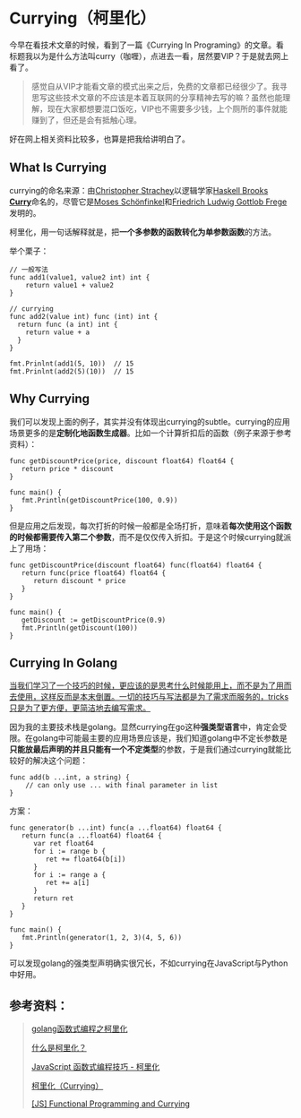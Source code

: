 # Currying（柯里化）

今早在看技术文章的时候，看到了一篇《Currying In Programing》的文章。看标题我以为是什么方法叫curry（咖喱），点进去一看，居然要VIP？于是就去网上看了。

> 感觉自从VIP才能看文章的模式出来之后，免费的文章都已经很少了。我寻思写这些技术文章的不应该是本着互联网的分享精神去写的嘛？虽然也能理解，现在大家都想要混口饭吃，VIP也不需要多少钱，上个厕所的事件就能赚到了，但还是会有抵触心理。

好在网上相关资料比较多，也算是把我给讲明白了。

## What Is Currying

currying的命名来源：由[Christopher Strachey](https://zh.m.wikipedia.org/wiki/克里斯托弗·斯特雷奇)以逻辑学家[Haskell Brooks **Curry**](https://zh.m.wikipedia.org/wiki/哈斯凱爾·加里)命名的，尽管它是[Moses Schönfinkel](https://zh.m.wikipedia.org/w/index.php?title=Moses_Schönfinkel&action=edit&redlink=1)和[Friedrich Ludwig Gottlob Frege](https://zh.m.wikipedia.org/wiki/戈特洛布·弗雷格)发明的。

柯里化，用一句话解释就是，把**一个多参数的函数转化为单参数函数**的方法。

举个栗子：

```golang
// 一般写法
func add1(value1, value2 int) int {
    return value1 + value2
}

// currying
func add2(value int) func (int) int {
  return func (a int) int {
    return value + a
  }
}

fmt.Prinlnt(add1(5, 10))  // 15
fmt.Prinlnt(add2(5)(10))  // 15
```

## Why Currying

我们可以发现上面的例子，其实并没有体现出currying的subtle。currying的应用场景更多的是**定制化地函数生成器**。比如一个计算折扣后的函数（例子来源于参考资料）：

```golang
func getDiscountPrice(price, discount float64) float64 {
   return price * discount
}

func main() {
   fmt.Println(getDiscountPrice(100, 0.9))
}
```

但是应用之后发现，每次打折的时候一般都是全场打折，意味着**每次使用这个函数的时候都需要传入第二个参数**，而不是仅仅传入折扣。于是这个时候currying就派上了用场：

```golang
func getDiscountPrice(discount float64) func(float64) float64 {
   return func(price float64) float64 {
      return discount * price
   }
}

func main() {
   getDiscount := getDiscountPrice(0.9)
   fmt.Println(getDiscount(100))
}
```

## Currying In Golang

<u>当我们学习了一个技巧的时候，更应该的是思考什么时候能用上，而不是为了用而去使用，这样反而是本末倒置。一切的技巧与写法都是为了需求而服务的，tricks只是为了更方便，更简洁地去编写需求。</u>

因为我的主要技术栈是golang。显然currying在go这种**强类型语言**中，肯定会受限。在golang中可能最主要的应用场景应该是，我们知道golang中不定长参数是**只能放最后声明的并且只能有一个不定类型**的参数，于是我们通过currying就能比较好的解决这个问题：

```golang
func add(b ...int, a string) {
    // can only use ... with final parameter in list 
}
```

方案：

```golang
func generator(b ...int) func(a ...float64) float64 {
   return func(a ...float64) float64 {
      var ret float64
      for i := range b {
         ret += float64(b[i])
      }
      for i := range a {
         ret += a[i]
      }
      return ret
   }
}

func main() {
   fmt.Println(generator(1, 2, 3)(4, 5, 6))
}
```

可以发现golang的强类型声明确实很冗长，不如currying在JavaScript与Python中好用。

## 参考资料：

>[golang函数式编程之柯里化](https://blog.csdn.net/u012280989/article/details/104491513)
>
>[什么是柯里化？](https://blog.csdn.net/Crazypokerk_/article/details/97674338)
>
>[JavaScript 函数式编程技巧 - 柯里化](https://www.freecodecamp.org/chinese/news/javascript-functional-programming-tips-currying/)
>
>[柯里化（Currying）](https://zh.javascript.info/currying-partials)
>
>[[JS] Functional Programming and Currying](https://pjchender.dev/javascript/js-functional-programming-currying/)